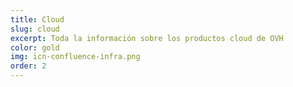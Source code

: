 ```yaml
---
title: Cloud
slug: cloud
excerpt: Toda la información sobre los productos cloud de OVH
color: gold
img: icn-confluence-infra.png
order: 2
---
```

